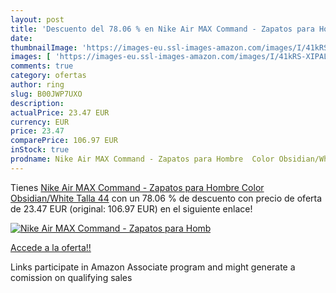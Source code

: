 ```yaml
---
layout: post
title: 'Descuento del 78.06 % en Nike Air MAX Command - Zapatos para Homb'
date: 
thumbnailImage: 'https://images-eu.ssl-images-amazon.com/images/I/41kRS-XIPAL._SL200_.jpg'
images: [ 'https://images-eu.ssl-images-amazon.com/images/I/41kRS-XIPAL._SL200_.jpg' ]
comments: true
category: ofertas
author: ring
slug: B00JWP7UXO
description:
actualPrice: 23.47 EUR
currency: EUR
price: 23.47
comparePrice: 106.97 EUR
inStock: true
prodname: Nike Air MAX Command - Zapatos para Hombre  Color Obsidian/White  Talla 44
---
```


Tienes [Nike Air MAX Command - Zapatos para Hombre  Color Obsidian/White  Talla 44](https://www.amazon.es/dp/B00JWP7UXO/?tag=tolees-21) con un 78.06 % de descuento con precio de oferta de 23.47 EUR (original: 106.97 EUR) en el siguiente enlace!

[![Nike Air MAX Command - Zapatos para Homb](https://images-eu.ssl-images-amazon.com/images/I/41kRS-XIPAL._SL200_.jpg)](https://www.amazon.es/dp/B00JWP7UXO/?tag=tolees-21)

[Accede a la oferta!!](https://www.amazon.es/dp/B00JWP7UXO/?tag=tolees-21)

Links participate in Amazon Associate program and might generate a comission on qualifying sales


